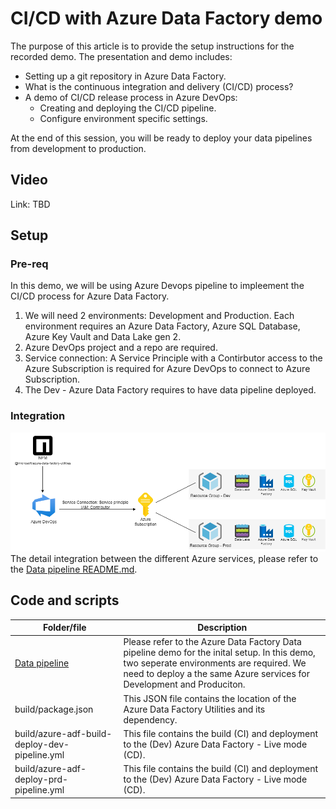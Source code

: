 # CI/CD with Azure Data Factory demo
The purpose of this article is to provide the setup instructions for the recorded demo. The presentation and demo includes: 
- Setting up a git repository in Azure Data Factory.
- What is the continuous integration and delivery (CI/CD) process?
- A demo of CI/CD release process in Azure DevOps:
     - Creating and deploying the CI/CD pipeline.
     - Configure environment specific settings.  

At the end of this session, you will be ready to deploy your data pipelines from development to production.

## Video
Link: TBD

## Setup
### Pre-req
In this demo, we will be using Azure Devops pipeline to impleement the CI/CD process for Azure Data Factory.
1. We will need 2 environments: Development and Production. Each environment requires an Azure Data Factory, Azure SQL Database, Azure Key Vault and Data Lake gen 2.
1. Azure DevOps project and a repo are required.
1. Service connection: A Service Principle with a Contirbutor access to the Azure Subscription is required for Azure DevOps to connect to Azure Subscription.
1. The Dev - Azure Data Factory requires to have data pipeline deployed. 

### Integration
![Service integration](./images/ADF-CICD.png)  
The detail integration between the different Azure services, please refer to the [Data pipeline README.md](../data-pipeline/README.md).

## Code and scripts
| Folder/file | Description |
| --- | --- |
| [Data pipeline](../data-pipeline) | Please refer to the Azure Data Factory Data pipeline demo for the inital setup. In this demo, two seperate environments are required. We need to deploy a the same Azure services for Development and Produciton. |
| build/package.json | This JSON file contains the location of the Azure Data Factory Utilities and its dependency. |
| build/azure-adf-build-deploy-dev-pipeline.yml | This file contains the build (CI) and deployment to the  (Dev) Azure Data Factory - Live mode (CD). |
| build/azure-adf-deploy-prd-pipeline.yml | This file contains the build (CI) and deployment to the  (Dev) Azure Data Factory - Live mode (CD). |

